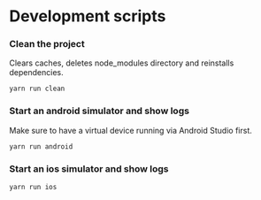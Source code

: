 # Development scripts

### Clean the project

Clears caches, deletes node_modules directory and reinstalls dependencies.

```
yarn run clean
```

### Start an android simulator and show logs

Make sure to have a virtual device running via Android Studio first.

```
yarn run android
```

### Start an ios simulator and show logs

```
yarn run ios
```
